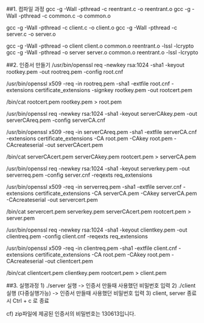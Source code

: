 ##1. 컴파일 과정
gcc -g -Wall -pthread -c reentrant.c -o reentrant.o 
gcc -g -Wall -pthread -c common.c -o common.o

gcc -g -Wall -pthread -c client.c -o client.o 
gcc -g -Wall -pthread -c server.c -o server.o

gcc -g -Wall -pthread -o client client.o common.o reentrant.o -lssl -lcrypto
gcc -g -Wall -pthread -o server server.o common.o reentrant.o -lssl -lcrypto

##2. 인증서 만들기
/usr/bin/openssl req -newkey rsa:1024 -sha1 -keyout rootkey.pem -out rootreq.pem -config root.cnf

/usr/bin/openssl x509 -req -in rootreq.pem -sha1 -extfile root.cnf -extensions certificate_extensions -signkey rootkey.pem -out rootcert.pem

/bin/cat rootcert.pem rootkey.pem > root.pem

/usr/bin/openssl req -newkey rsa:1024 -sha1 -keyout serverCAkey.pem -out serverCAreq.pem -config serverCA.cnf

/usr/bin/openssl x509 -req -in serverCAreq.pem -sha1 -extfile serverCA.cnf -extensions certificate_extensions -CA root.pem -CAkey root.pem -CAcreateserial -out serverCAcert.pem

/bin/cat serverCAcert.pem serverCAkey.pem rootcert.pem > serverCA.pem

/usr/bin/openssl req -newkey rsa:1024 -sha1 -keyout serverkey.pem -out serverreq.pem -config server.cnf -reqexts req_extensions

/usr/bin/openssl x509 -req -in serverreq.pem -sha1 -extfile server.cnf -extensions certificate_extensions -CA serverCA.pem -CAkey serverCA.pem -CAcreateserial -out servercert.pem

/bin/cat servercert.pem serverkey.pem serverCAcert.pem rootcert.pem > server.pem

/usr/bin/openssl req -newkey rsa:1024 -sha1 -keyout clientkey.pem -out clientreq.pem -config client.cnf -reqexts req_extensions

/usr/bin/openssl x509 -req -in clientreq.pem -sha1 -extfile client.cnf -extensions certificate_extensions -CA root.pem -CAkey root.pem -CAcreateserial -out clientcert.pem

/bin/cat clientcert.pem clientkey.pem rootcert.pem > client.pem


##3. 실행과정
	1) ./server 실행 -> 인증서 만들때 사용했던 비밀번호 입력
	2) ./client 실행 (다중실행가능) -> 인증서 만들때 사용했던 비밀번호 입력
	3) client, server 종료시 Ctrl + c 로 종료

cf) zip파일에 제공된 인증서의 비밀번호는 130613입니다.
